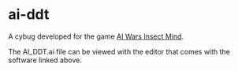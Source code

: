 ai-ddt
======

A cybug developed for the game [AI Wars Insect Mind](http://www.tacticalneuronics.com/content/aiw3dnew.asp).

The AI_DDT.ai file can be viewed with the editor that comes with the software linked above.
